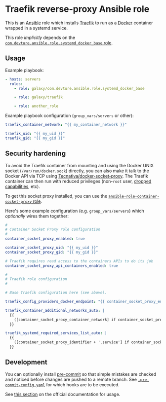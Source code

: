 <!--
SPDX-FileCopyrightText: 2022 - 2024 Slavi Pantaleev

SPDX-License-Identifier: AGPL-3.0-or-later
-->

# Traefik reverse-proxy Ansible role

This is an [Ansible](https://www.ansible.com/) role which installs [Traefik](https://traefik.io/) to run as a [Docker](https://www.docker.com/) container wrapped in a systemd service.

This role *implicitly* depends on the [`com.devture.ansible.role.systemd_docker_base` role](https://github.com/devture/com.devture.ansible.role.systemd_docker_base).

## Usage

Example playbook:

```yaml
- hosts: servers
  roles:
    - role: galaxy/com.devture.ansible.role.systemd_docker_base

    - role: galaxy/traefik

    - role: another_role
```

Example playbook configuration (`group_vars/servers` or other):

```yaml
traefik_container_network: "{{ my_container_network }}"

traefik_uid: "{{ my_uid }}"
traefik_gid: "{{ my_gid }}"
```

## Security hardening

To avoid the Traefik container from mounting and using the Docker UNIX socket (`/var/run/docker.sock`) directly, you can also make it talk to the Docker API via TCP using [Tecnativa/docker-socket-proxy](https://github.com/Tecnativa/docker-socket-proxy). The Traefik container can then run with reduced privileges (non-`root` user, [dropped capabilities](https://docs.docker.com/engine/reference/run/#runtime-privilege-and-linux-capabilities), etc).

To get this socket proxy installed, you can use the [`ansible-role-container-socket-proxy` role](https://github.com/mother-of-all-self-hosting/ansible-role-container-socket-proxy).

Here's some example configuration (e.g. `group_vars/servers`) which *optionally* wires them together:

```yaml
#
# Container Socket Proxy role configuration
#
container_socket_proxy_enabled: true

container_socket_proxy_uid: "{{ my_uid }}"
container_socket_proxy_gid: "{{ my_gid }}"

# Traefik requires read access to the containers APIs to do its job
container_socket_proxy_api_containers_enabled: true

#
# Traefik role configuration
#

# Base Traefik configuration here (see above).

traefik_config_providers_docker_endpoint: "{{ container_socket_proxy_endpoint if container_socket_proxy_enabled else 'unix:///var/run/docker.sock' }}"

traefik_container_additional_networks_auto: |
  {{
    ([container_socket_proxy_container_network] if container_socket_proxy_enabled else [])
  }}

traefik_systemd_required_services_list_auto: |
  {{
    ([container_socket_proxy_identifier + '.service'] if container_socket_proxy_enabled else [])
  }}
```

## Development

You can optionally install [pre-commit](https://pre-commit.com/) so that simple mistakes are checked and noticed before changes are pushed to a remote branch. See [`.pre-commit-config.yaml`](./.pre-commit-config.yaml) for which hooks are to be executed.

See [this section](https://pre-commit.com/#usage) on the official documentation for usage.
